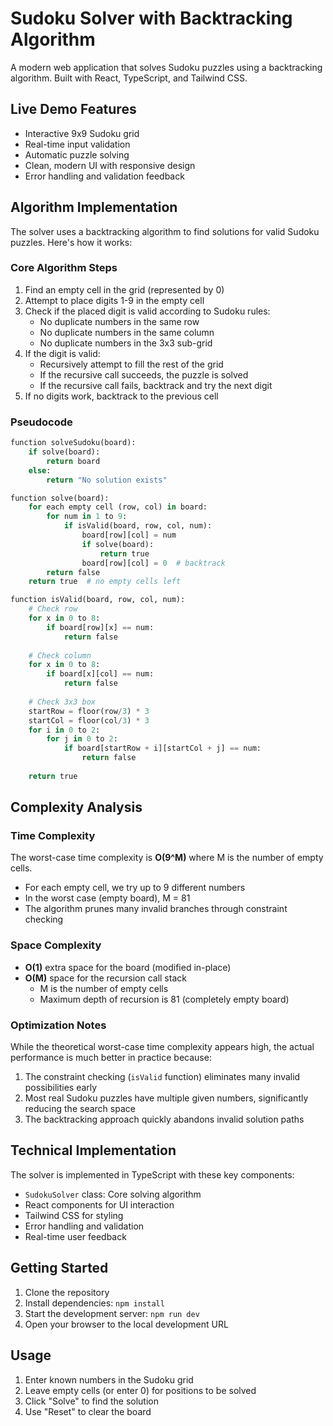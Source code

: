 # Sudoku Solver with Backtracking Algorithm

A modern web application that solves Sudoku puzzles using a backtracking algorithm. Built with React, TypeScript, and Tailwind CSS.

## Live Demo Features

- Interactive 9x9 Sudoku grid
- Real-time input validation
- Automatic puzzle solving
- Clean, modern UI with responsive design
- Error handling and validation feedback

## Algorithm Implementation

The solver uses a backtracking algorithm to find solutions for valid Sudoku puzzles. Here's how it works:

### Core Algorithm Steps

1. Find an empty cell in the grid (represented by 0)
2. Attempt to place digits 1-9 in the empty cell
3. Check if the placed digit is valid according to Sudoku rules:
   - No duplicate numbers in the same row
   - No duplicate numbers in the same column
   - No duplicate numbers in the 3x3 sub-grid
4. If the digit is valid:
   - Recursively attempt to fill the rest of the grid
   - If the recursive call succeeds, the puzzle is solved
   - If the recursive call fails, backtrack and try the next digit
5. If no digits work, backtrack to the previous cell

### Pseudocode

```python
function solveSudoku(board):
    if solve(board):
        return board
    else:
        return "No solution exists"

function solve(board):
    for each empty cell (row, col) in board:
        for num in 1 to 9:
            if isValid(board, row, col, num):
                board[row][col] = num
                if solve(board):
                    return true
                board[row][col] = 0  # backtrack
        return false
    return true  # no empty cells left

function isValid(board, row, col, num):
    # Check row
    for x in 0 to 8:
        if board[row][x] == num:
            return false
            
    # Check column
    for x in 0 to 8:
        if board[x][col] == num:
            return false
            
    # Check 3x3 box
    startRow = floor(row/3) * 3
    startCol = floor(col/3) * 3
    for i in 0 to 2:
        for j in 0 to 2:
            if board[startRow + i][startCol + j] == num:
                return false
                
    return true
```

## Complexity Analysis

### Time Complexity

The worst-case time complexity is **O(9^M)** where M is the number of empty cells.

- For each empty cell, we try up to 9 different numbers
- In the worst case (empty board), M = 81
- The algorithm prunes many invalid branches through constraint checking

### Space Complexity

- **O(1)** extra space for the board (modified in-place)
- **O(M)** space for the recursion call stack
  - M is the number of empty cells
  - Maximum depth of recursion is 81 (completely empty board)

### Optimization Notes

While the theoretical worst-case time complexity appears high, the actual performance is much better in practice because:

1. The constraint checking (`isValid` function) eliminates many invalid possibilities early
2. Most real Sudoku puzzles have multiple given numbers, significantly reducing the search space
3. The backtracking approach quickly abandons invalid solution paths

## Technical Implementation

The solver is implemented in TypeScript with these key components:

- `SudokuSolver` class: Core solving algorithm
- React components for UI interaction
- Tailwind CSS for styling
- Error handling and validation
- Real-time user feedback

## Getting Started

1. Clone the repository
2. Install dependencies: `npm install`
3. Start the development server: `npm run dev`
4. Open your browser to the local development URL

## Usage

1. Enter known numbers in the Sudoku grid
2. Leave empty cells (or enter 0) for positions to be solved
3. Click "Solve" to find the solution
4. Use "Reset" to clear the board